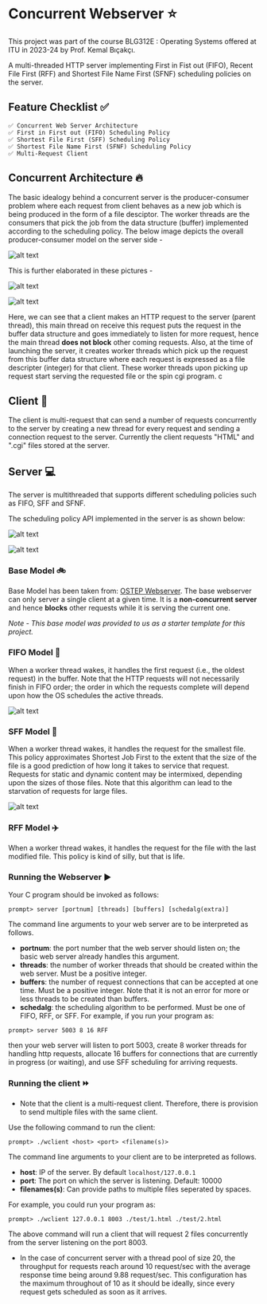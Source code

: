 # Concurrent Webserver ⭐

This project was part of the course BLG312E : Operating Systems offered at ITU in 2023-24 by Prof. Kemal Bıçakçı. 

A multi-threaded HTTP server implementing First in Fist out (FIFO), Recent File First (RFF) and Shortest File Name First (SFNF) scheduling policies on the server. 


## Feature Checklist ✅
```
✅ Concurrent Web Server Architecture
✅ First in First out (FIFO) Scheduling Policy
✅ Shortest File First (SFF) Scheduling Policy
✅ Shortest File Name First (SFNF) Scheduling Policy
✅ Multi-Request Client
```

## Concurrent Architecture 🔥

The basic idealogy behind a concurrent server is the producer-consumer problem where each request from client behaves as a new job which is being produced in the form of a file desciptor. The worker threads are the consumers that pick the job from the data structure (buffer)  implemented according to the scheduling policy. The below image depicts the overall producer-consumer model on the server side - 

![alt text](./screenshots/producer_consumer_basic.png "Producer Consumer")

This is further elaborated in these pictures -

![alt text](./screenshots/Concurrency_Architecture.png "Architecture")

![alt text](./screenshots/Scheduling_Policy_API.png "Architecture")

Here, we can see that a client makes an HTTP request to the server (parent thread), this main thread on receive this request puts the request in the buffer data structure and goes immediately to listen for more request, hence the main thread **does not block** other coming requests. Also, at the time of launching the server, it creates worker threads which pick up the request from this buffer data structure where each request is expressed as a file descripter (integer) for that client. These worker threads upon picking up request start serving the requested file or the spin cgi program.
c
## Client 📲 

The client is multi-request that can send a number of requests concurrently to the server by creating a new thread for every request and sending a connection request to the server. Currently the client requests "HTML" and ".cgi" files stored at the server.

## Server 💻

The server is multithreaded that supports different scheduling policies such as FIFO, SFF and SFNF. 

The scheduling policy API implemented in the server is as shown below: 

![alt text](./screenshots/scheduling_APIs.png "Scheduling Policy")

![alt text](./screenshots/Scheduler_struct.png "Scheduler")

### Base Model 🚲

Base Model has been taken from: [OSTEP Webserver](https://github.com/remzi-arpacidusseau/ostep-projects/tree/master/concurrency-webserver). The base webserver can only server a single client at a given time. It is a **non-concurrent server** and hence **blocks** other requests while it is serving the current one. 

_Note - This base model was provided to us as a starter template for this project._

### FIFO Model 🚁 

When a worker thread wakes, it handles the first request (i.e., the oldest request) in the buffer. Note that the HTTP requests will not necessarily finish in FIFO order; the order in which the requests complete will depend upon how the OS schedules the active threads.


![alt text](./screenshots/Queue_FIFO.png "Queue for FIFO")

### SFF Model 🚀

When a worker thread wakes, it handles the request for the smallest file. This policy approximates Shortest Job First to the extent that the size of the file is a good prediction of how long it takes to service that request. Requests for static and dynamic content may be intermixed, depending upon the sizes of those files. Note that this algorithm can lead to the starvation of requests for large files. 

![alt text](./screenshots/Heap_SFF.png "Heap for SFF")

### RFF Model ✈️

When a worker thread wakes, it handles the request for the file with the last modified file. This policy is kind of silly, but that is life.

### Running the Webserver ▶️

Your C program should be invoked as follows:
```
prompt> server [portnum] [threads] [buffers] [schedalg(extra)]
```
The command line arguments to your web server are to be interpreted as follows.
- **portnum**: the port number that the web server should listen on; the basic web server already handles this argument.
- **threads**: the number of worker threads that should be created within the web server. Must be a positive integer.
- **buffers**: the number of request connections that can be accepted at one time. Must be a positive integer. Note that it is not an error for more or less threads to be created than buffers.
- **schedalg**: the scheduling algorithm to be performed. Must be one of FIFO, RFF, or SFF.
For example, if you run your program as:
```
prompt> server 5003 8 16 RFF
```
then your web server will listen to port 5003, create 8 worker threads for handling http requests, allocate 16 buffers for connections that are currently in progress (or waiting), and use SFF scheduling for arriving requests.


### Running the client ⏩

* Note that the client is a multi-request client. Therefore, there is provision to send multiple files with the same client. 

Use the following command to run the client: 

```
prompt> ./wclient <host> <port> <filename(s)>
```
The command line arguments to your client are to be interpreted as follows.

- **host**: IP of the server. By default  `localhost/127.0.0.1`
- **port**: The port on which the server is listening. Default: 10000
- **filenames(s)**: Can provide paths to multiple files seperated by spaces. 

For example, you could run your program as:
```
prompt> ./wclient 127.0.0.1 8003 ./test/1.html ./test/2.html 

```
The above command will run a client that will request 2 files concurrently from the server listening on the port 8003. 


* In the case of concurrent server with a thread pool of size 20, the throughput for requests reach around 10 request/sec with the average response time being around 9.88 request/sec. This configuration has the maximum throughout of 10 as it should be ideally, since every request gets scheduled as soon as it arrives.
